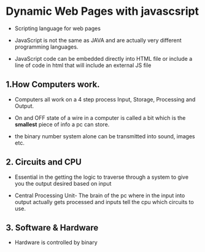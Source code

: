  # Dynamic Web Pages with javascsript

 * Scripting language for web pages

 * JavaScript is not the same as JAVA and are actually very different programming languages.

 * JavaScript code can be embedded directly into HTML file or include a line of code in html that will include an external JS file 

 ## 1.How Computers work.

* Computers all work on a 4 step process Input, Storage, Processing and Output.

* On and OFF state of a wire in a computer is called a bit which is the **smallest** piece of info a pc can store.

* the binary number system alone can be transmitted into sound, images etc.

## 2. Circuits and CPU

* Essential in the getting the logic to traverse through a system to give you the output desired based on input

* Central Processing Unit- The brain of the pc where in the input into output actually gets processed and inputs tell the cpu which circuits to use.

## 3. Software & Hardware

* Hardware is controlled by binary


